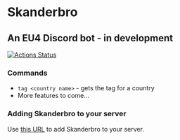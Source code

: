# Skanderbro
## An EU4 Discord bot - in development

[![Actions Status](https://github.com/yawnston/skanderbro/workflows/CI/badge.svg)](https://github.com/yawnston/skanderbro/actions)

### Commands
* `tag <country name>` - gets the tag for a country
* More features to come...

### Adding Skanderbro to your server

Use [this URL](https://discordapp.com/api/oauth2/authorize?client_id=620269134805991444&permissions=54000704&scope=bot) to add Skanderbro to your server.
